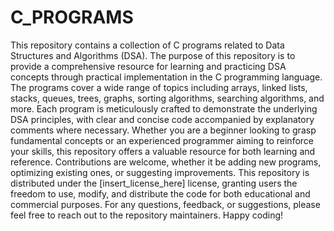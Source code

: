 # C_PROGRAMS

This repository contains a collection of C programs related to Data Structures and Algorithms (DSA). The purpose of this repository is to provide a comprehensive resource for learning and practicing DSA concepts through practical implementation in the C programming language. The programs cover a wide range of topics including arrays, linked lists, stacks, queues, trees, graphs, sorting algorithms, searching algorithms, and more. Each program is meticulously crafted to demonstrate the underlying DSA principles, with clear and concise code accompanied by explanatory comments where necessary. Whether you are a beginner looking to grasp fundamental concepts or an experienced programmer aiming to reinforce your skills, this repository offers a valuable resource for both learning and reference. Contributions are welcome, whether it be adding new programs, optimizing existing ones, or suggesting improvements. This repository is distributed under the [insert_license_here] license, granting users the freedom to use, modify, and distribute the code for both educational and commercial purposes. For any questions, feedback, or suggestions, please feel free to reach out to the repository maintainers. Happy coding!

